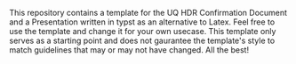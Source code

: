 This repository contains a template for the UQ HDR Confirmation Document and a Presentation written in typst as an alternative to Latex.
Feel free to use the template and change it for your own usecase. This template only serves as a starting point and does not gaurantee the template's style to match guidelines that may or may not have changed.
All the best!
